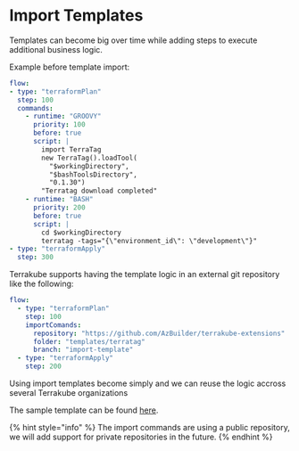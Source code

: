 # Import Templates

Templates can become big over time while adding steps to execute additional business logic.

Example before template import:

```yaml
flow:
- type: "terraformPlan"
  step: 100
  commands:
    - runtime: "GROOVY"
      priority: 100
      before: true
      script: |
        import TerraTag
        new TerraTag().loadTool(
          "$workingDirectory",
          "$bashToolsDirectory",
          "0.1.30")
        "Terratag download completed"
    - runtime: "BASH"
      priority: 200
      before: true
      script: |
        cd $workingDirectory
        terratag -tags="{\"environment_id\": \"development\"}"
- type: "terraformApply"
  step: 300
```

Terrakube supports having the template logic in an external git repository like the following:

```yaml
flow:
  - type: "terraformPlan"
    step: 100
    importComands:
      repository: "https://github.com/AzBuilder/terrakube-extensions"
      folder: "templates/terratag"
      branch: "import-template"
  - type: "terraformApply"
    step: 200
```

Using import templates become simply and we can reuse the logic accross several Terrakube organizations

The sample template can be found [here](https://github.com/AzBuilder/terrakube-extensions/blob/main/templates/terratag/commands.yaml).

{% hint style="info" %}
The import commands are using a public repository, we will add support for private repositories in the future.
{% endhint %}
